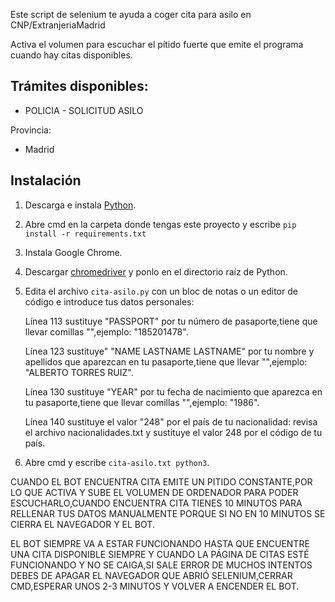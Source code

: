 Este script de selenium te ayuda a coger cita para asilo en CNP/ExtranjeriaMadrid

Activa el volumen para escuchar el pítido fuerte que emite el programa cuando hay citas disponibles.

Trámites disponibles:
-------------
- POLICIA - SOLICITUD ASILO

Provincia:
- Madrid

Instalación
-------------------

1. Descarga e instala [Python](https://www.python.org/downloads/).

2. Abre cmd en la carpeta donde tengas este proyecto y escribe `pip install -r requirements.txt`

3. Instala Google Chrome.

4. Descargar [chromedriver](https://chromedriver.chromium.org/downloads) y ponlo en el directorio raíz de Python.

6. Edita el archivo `cita-asilo.py` con un bloc de notas o un editor de código e introduce tus datos personales:
   
   Línea 113 sustituye "PASSPORT" por tu número de pasaporte,tiene que llevar comillas "",ejemplo: "185201478".
   
   Línea 123 sustituye" "NAME LASTNAME LASTNAME" por tu nombre y apellidos que aparezcan en tu pasaporte,tiene que llevar "",ejemplo: "ALBERTO TORRES RUIZ".
   
   Línea 130 sustituye "YEAR" por tu fecha de nacimiento que aparezca en tu pasaporte,tiene que llevar comillas "",ejemplo: "1986".
   
   Línea 140 sustituye el valor "248" por el país de tu nacionalidad: revisa el archivo nacionalidades.txt y sustituye el valor 248 por el código de tu país.
   
7. Abre cmd y escribe `cita-asilo.txt python3`.

CUANDO EL BOT ENCUENTRA CITA EMITE UN PITIDO CONSTANTE,POR LO QUE ACTIVA Y SUBE EL VOLUMEN DE ORDENADOR PARA PODER ESCUCHARLO,CUANDO ENCUENTRA CITA TIENES 10 MINUTOS PARA RELLENAR TUS DATOS MANUALMENTE PORQUE SI NO EN 10 MINUTOS SE CIERRA EL NAVEGADOR Y EL BOT.

EL BOT SIEMPRE VA A ESTAR FUNCIONANDO HASTA QUE ENCUENTRE UNA CITA DISPONIBLE SIEMPRE Y CUANDO LA PÁGINA DE CITAS ESTÉ FUNCIONANDO Y NO SE CAIGA,SI SALE ERROR DE MUCHOS INTENTOS DEBES DE APAGAR EL NAVEGADOR QUE ABRIÓ SELENIUM,CERRAR CMD,ESPERAR UNOS 2-3 MINUTOS Y VOLVER A ENCENDER EL BOT.
